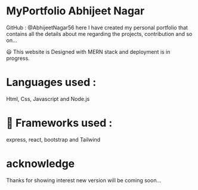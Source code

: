 # MyPortfolio Abhijeet Nagar 
GitHub : @AbhijeetNagar56
here I have created my personal portfolio that contains all the details about me regarding the projects, contribution and so on...

😃 This website is Designed with MERN stack and deployment is in progress.

# Languages used :
Html, Css, Javascript and Node.js

# 🔋 Frameworks used :
express, react, bootstrap and Tailwind



# acknowledge
Thanks for showing interest new version will be coming soon...
